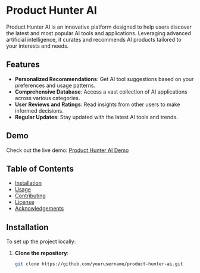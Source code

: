 # Product Hunter AI

Product Hunter AI is an innovative platform designed to help users discover the latest and most popular AI tools and applications. Leveraging advanced artificial intelligence, it curates and recommends AI products tailored to your interests and needs.

## Features

- **Personalized Recommendations**: Get AI tool suggestions based on your preferences and usage patterns.
- **Comprehensive Database**: Access a vast collection of AI applications across various categories.
- **User Reviews and Ratings**: Read insights from other users to make informed decisions.
- **Regular Updates**: Stay updated with the latest AI tools and trends.

## Demo

Check out the live demo: [Product Hunter AI Demo](https://nextjs-74599.web.app)

## Table of Contents

- [Installation](#installation)
- [Usage](#usage)
- [Contributing](#contributing)
- [License](#license)
- [Acknowledgements](#acknowledgements)

## Installation

To set up the project locally:

1. **Clone the repository**:

   ```bash
   git clone https://github.com/yourusername/product-hunter-ai.git
